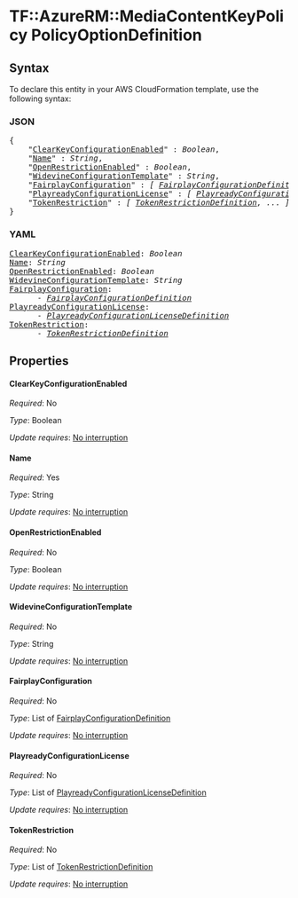 # TF::AzureRM::MediaContentKeyPolicy PolicyOptionDefinition

## Syntax

To declare this entity in your AWS CloudFormation template, use the following syntax:

### JSON

<pre>
{
    "<a href="#clearkeyconfigurationenabled" title="ClearKeyConfigurationEnabled">ClearKeyConfigurationEnabled</a>" : <i>Boolean</i>,
    "<a href="#name" title="Name">Name</a>" : <i>String</i>,
    "<a href="#openrestrictionenabled" title="OpenRestrictionEnabled">OpenRestrictionEnabled</a>" : <i>Boolean</i>,
    "<a href="#widevineconfigurationtemplate" title="WidevineConfigurationTemplate">WidevineConfigurationTemplate</a>" : <i>String</i>,
    "<a href="#fairplayconfiguration" title="FairplayConfiguration">FairplayConfiguration</a>" : <i>[ <a href="fairplayconfigurationdefinition.md">FairplayConfigurationDefinition</a>, ... ]</i>,
    "<a href="#playreadyconfigurationlicense" title="PlayreadyConfigurationLicense">PlayreadyConfigurationLicense</a>" : <i>[ <a href="playreadyconfigurationlicensedefinition.md">PlayreadyConfigurationLicenseDefinition</a>, ... ]</i>,
    "<a href="#tokenrestriction" title="TokenRestriction">TokenRestriction</a>" : <i>[ <a href="tokenrestrictiondefinition.md">TokenRestrictionDefinition</a>, ... ]</i>
}
</pre>

### YAML

<pre>
<a href="#clearkeyconfigurationenabled" title="ClearKeyConfigurationEnabled">ClearKeyConfigurationEnabled</a>: <i>Boolean</i>
<a href="#name" title="Name">Name</a>: <i>String</i>
<a href="#openrestrictionenabled" title="OpenRestrictionEnabled">OpenRestrictionEnabled</a>: <i>Boolean</i>
<a href="#widevineconfigurationtemplate" title="WidevineConfigurationTemplate">WidevineConfigurationTemplate</a>: <i>String</i>
<a href="#fairplayconfiguration" title="FairplayConfiguration">FairplayConfiguration</a>: <i>
      - <a href="fairplayconfigurationdefinition.md">FairplayConfigurationDefinition</a></i>
<a href="#playreadyconfigurationlicense" title="PlayreadyConfigurationLicense">PlayreadyConfigurationLicense</a>: <i>
      - <a href="playreadyconfigurationlicensedefinition.md">PlayreadyConfigurationLicenseDefinition</a></i>
<a href="#tokenrestriction" title="TokenRestriction">TokenRestriction</a>: <i>
      - <a href="tokenrestrictiondefinition.md">TokenRestrictionDefinition</a></i>
</pre>

## Properties

#### ClearKeyConfigurationEnabled

_Required_: No

_Type_: Boolean

_Update requires_: [No interruption](https://docs.aws.amazon.com/AWSCloudFormation/latest/UserGuide/using-cfn-updating-stacks-update-behaviors.html#update-no-interrupt)

#### Name

_Required_: Yes

_Type_: String

_Update requires_: [No interruption](https://docs.aws.amazon.com/AWSCloudFormation/latest/UserGuide/using-cfn-updating-stacks-update-behaviors.html#update-no-interrupt)

#### OpenRestrictionEnabled

_Required_: No

_Type_: Boolean

_Update requires_: [No interruption](https://docs.aws.amazon.com/AWSCloudFormation/latest/UserGuide/using-cfn-updating-stacks-update-behaviors.html#update-no-interrupt)

#### WidevineConfigurationTemplate

_Required_: No

_Type_: String

_Update requires_: [No interruption](https://docs.aws.amazon.com/AWSCloudFormation/latest/UserGuide/using-cfn-updating-stacks-update-behaviors.html#update-no-interrupt)

#### FairplayConfiguration

_Required_: No

_Type_: List of <a href="fairplayconfigurationdefinition.md">FairplayConfigurationDefinition</a>

_Update requires_: [No interruption](https://docs.aws.amazon.com/AWSCloudFormation/latest/UserGuide/using-cfn-updating-stacks-update-behaviors.html#update-no-interrupt)

#### PlayreadyConfigurationLicense

_Required_: No

_Type_: List of <a href="playreadyconfigurationlicensedefinition.md">PlayreadyConfigurationLicenseDefinition</a>

_Update requires_: [No interruption](https://docs.aws.amazon.com/AWSCloudFormation/latest/UserGuide/using-cfn-updating-stacks-update-behaviors.html#update-no-interrupt)

#### TokenRestriction

_Required_: No

_Type_: List of <a href="tokenrestrictiondefinition.md">TokenRestrictionDefinition</a>

_Update requires_: [No interruption](https://docs.aws.amazon.com/AWSCloudFormation/latest/UserGuide/using-cfn-updating-stacks-update-behaviors.html#update-no-interrupt)

